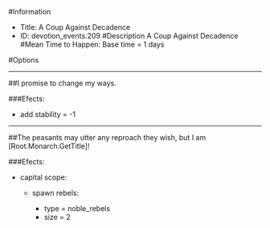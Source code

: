 #Information
 - Title: A Coup Against Decadence
 - ID: devotion_events.209
#Description
A Coup Against Decadence
#Mean Time to Happen:
Base time = 1 days

#Options

___
##I promise to change my ways.

###Efects:<ul><li>add stability = -1</li></ul>

___
##The peasants may utter any reproach they wish, but I am [Root.Monarch.GetTitle]!

###Efects:<ul><li>capital scope:</li><ul><li>spawn rebels:</li><ul><li>type = noble_rebels</li><li>size = 2</li></ul></ul></ul>
